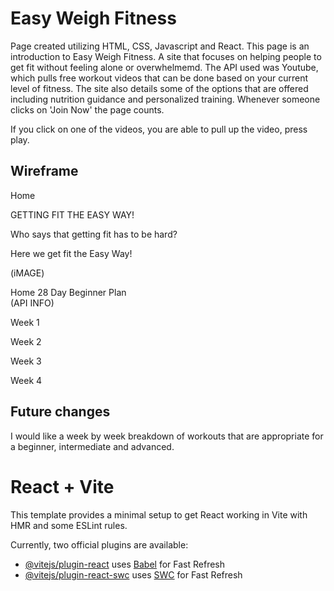 <h1>Easy Weigh Fitness</h1>

Page created utilizing HTML, CSS, Javascript and React.  This page is an introduction to Easy Weigh Fitness.  A site that focuses on helping people to get fit without feeling  alone or overwhelmemd.  The API used was Youtube, which pulls free workout videos that can be done based on your current level of fitness.  The site also details some of the options that are offered including nutrition guidance and personalized training.  Whenever someone clicks on 'Join Now' the page counts. 

If you click on one of the videos, you are able to pull up the video, press play.



<h2>Wireframe</h2>

Home						

GETTING FIT THE EASY WAY!


Who says that getting fit has to be hard? 

 Here we get fit the Easy Way!





(iMAGE)








Home					28 Day Beginner Plan					
  (API INFO)

Week 1 





Week 2 






Week 3




Week 4

<h2>Future changes</h2>
I would like a week by week breakdown of workouts that are appropriate for a beginner, intermediate and advanced. 



# React + Vite

This template provides a minimal setup to get React working in Vite with HMR and some ESLint rules.

Currently, two official plugins are available:

- [@vitejs/plugin-react](https://github.com/vitejs/vite-plugin-react/blob/main/packages/plugin-react/README.md) uses [Babel](https://babeljs.io/) for Fast Refresh
- [@vitejs/plugin-react-swc](https://github.com/vitejs/vite-plugin-react-swc) uses [SWC](https://swc.rs/) for Fast Refresh


